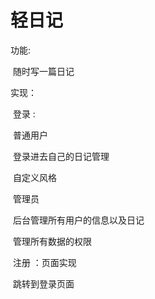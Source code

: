 # 轻日记

功能:

​		随时写一篇日记

实现：

​	登录 :

​			普通用户   

​							登录进去自己的日记管理

​							自定义风格

​			管理员

​								后台管理所有用户的信息以及日记

​								管理所有数据的权限

​	注册 ：页面实现

​				跳转到登录页面
